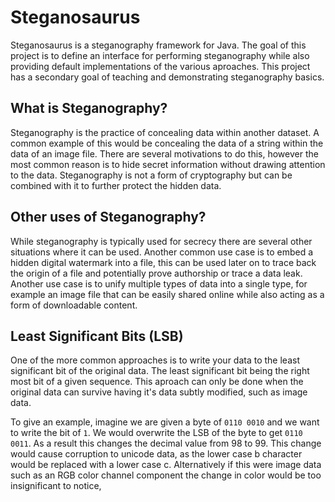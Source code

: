# Steganosaurus
Steganosaurus is a steganography framework for Java. The goal of this project is to define an interface for performing steganography while also providing default implementations of the various aproaches. This project has a secondary goal of teaching and demonstrating steganography basics. 

## What is Steganography?
Steganography is the practice of concealing data within another dataset. A common example of this would be concealing the data of a string within the data of an image file. There are several motivations to do this, however the most common reason is to hide secret information without drawing attention to the data. Steganography is not a form of cryptography but can be combined with it to further protect the hidden data. 

## Other uses of Steganography?
While steganography is typically used for secrecy there are several other situations where it can be used. Another common use case is to embed a hidden digital watermark into a file, this can be used later on to trace back the origin of a file and potentially prove authorship or trace a data leak. Another use case is to unify multiple types of data into a single type, for example an image file that can be easily shared online while also acting as a form of downloadable content.

## Least Significant Bits (LSB)
One of the more common approaches is to write your data to the least significant bit of the original data. The least significant bit being the right most bit of a given sequence. This aproach can only be done when the original data can survive having it's data subtly modified, such as image data. 

To give an example, imagine we are given a byte of `0110 0010` and we want to write the bit of `1`. We would overwrite the LSB of the byte to get `0110 0011`. As a result this changes the decimal value from 98 to 99. This change would cause corruption to unicode data, as the lower case b character would be replaced with a lower case c. Alternatively if this were image data such as an RGB color channel component the change in color would be too insignificant to notice, 
